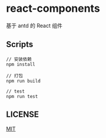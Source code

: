 # react-components

基于 antd 的 React 组件

## Scripts

```
// 安装依赖
npm install

// 打包
npm run build

// test
npm run test

```

## LICENSE

[MIT](https://github.com/OPiece/reactr-components/blob/master/LICENSE)
